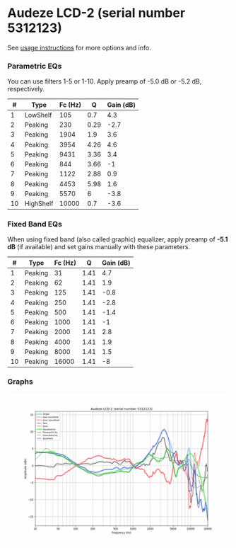 # Audeze LCD-2 (serial number 5312123)
See [usage instructions](https://github.com/jaakkopasanen/AutoEq#usage) for more options and info.

### Parametric EQs
You can use filters 1-5 or 1-10. Apply preamp of -5.0 dB or -5.2 dB, respectively.

|   # | Type      |   Fc (Hz) |    Q |   Gain (dB) |
|-----|-----------|-----------|------|-------------|
|   1 | LowShelf  |       105 | 0.7  |         4.3 |
|   2 | Peaking   |       230 | 0.29 |        -2.7 |
|   3 | Peaking   |      1904 | 1.9  |         3.6 |
|   4 | Peaking   |      3954 | 4.26 |         4.6 |
|   5 | Peaking   |      9431 | 3.36 |         3.4 |
|   6 | Peaking   |       844 | 3.66 |        -1   |
|   7 | Peaking   |      1122 | 2.88 |         0.9 |
|   8 | Peaking   |      4453 | 5.98 |         1.6 |
|   9 | Peaking   |      5570 | 6    |        -3.8 |
|  10 | HighShelf |     10000 | 0.7  |        -3.6 |

### Fixed Band EQs
When using fixed band (also called graphic) equalizer, apply preamp of **-5.1 dB** (if available) and set gains manually with these parameters.

|   # | Type    |   Fc (Hz) |    Q |   Gain (dB) |
|-----|---------|-----------|------|-------------|
|   1 | Peaking |        31 | 1.41 |         4.7 |
|   2 | Peaking |        62 | 1.41 |         1.9 |
|   3 | Peaking |       125 | 1.41 |        -0.8 |
|   4 | Peaking |       250 | 1.41 |        -2.8 |
|   5 | Peaking |       500 | 1.41 |        -1.4 |
|   6 | Peaking |      1000 | 1.41 |        -1   |
|   7 | Peaking |      2000 | 1.41 |         2.8 |
|   8 | Peaking |      4000 | 1.41 |         1.9 |
|   9 | Peaking |      8000 | 1.41 |         1.5 |
|  10 | Peaking |     16000 | 1.41 |        -8   |

### Graphs
![](./Audeze%20LCD-2%20(serial%20number%205312123).png)
